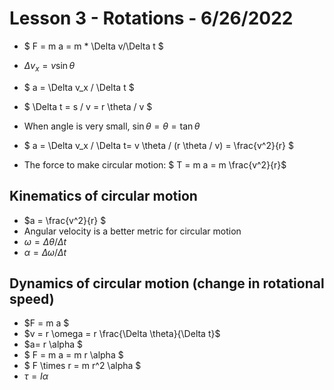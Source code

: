 # Lesson 3 - Rotations - 6/26/2022

* $ F = m a = m * \Delta v/\Delta t $

* $\Delta v_x = v \sin \theta$ 
* $ a = \Delta v_x / \Delta t $
* $ \Delta t = s / v = r \theta / v $

* When angle is very small, $\sin \theta = \theta = \tan \theta$

* $ a = \Delta v_x / \Delta t= v \theta / (r \theta / v) = \frac{v^2}{r} $

* The force to make circular motion:
  $ T = m a = m \frac{v^2}{r}$

## Kinematics of circular motion
* $a = \frac{v^2}{r} $
* Angular velocity is a better metric for circular motion
* $\omega = \Delta \theta / \Delta t$
* $\alpha = \Delta \omega / \Delta t$

## Dynamics of circular motion (change in rotational speed)
* $F = m a $
* $v = r \omega = r \frac{\Delta \theta}{\Delta t}$ 
* $a= r \alpha $
* $ F = m a = m r \alpha $
* $ F \times r = m r^2 \alpha $
* $\tau = I \alpha$
